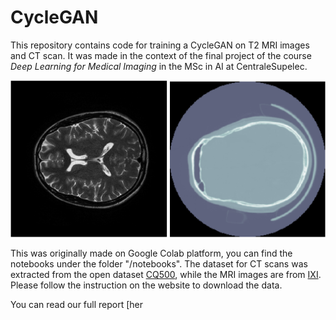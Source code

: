 # CycleGAN
This repository contains code for training  a CycleGAN on T2 MRI images and CT scan. It was made in the context of the final project of the course *Deep Learning for Medical Imaging* in the MSc in AI at CentraleSupelec.

![alt text](ct_scan_mri.PNG "Title")

This was originally made on Google Colab platform, you can find the notebooks under the folder "/notebooks". The dataset for CT scans was extracted from the open dataset [CQ500](http://headctstudy.qure.ai/dataset), while the MRI images are from [IXI](https://brain-development.org/ixi-dataset/). Please follow the instruction on the website to download the data.

You can read our full report [her


<!--stackedit_data:
eyJoaXN0b3J5IjpbMTI3OTU2NDk5NCw5MzAyMTQ5MzFdfQ==
-->